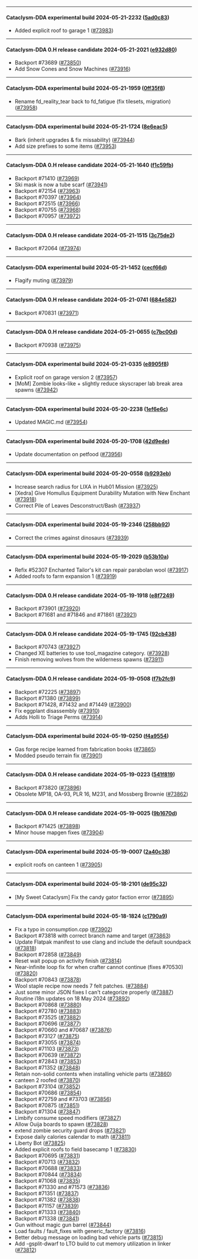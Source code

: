 
---

#### Cataclysm-DDA experimental build 2024-05-21-2232 ([5ad0c83](https://github.com/CleverRaven/Cataclysm-DDA/releases/tag/cdda-experimental-2024-05-21-2232))

* Added explicit roof to garage 1 ([#73983](https://github.com/CleverRaven/Cataclysm-DDA/pull/73983))

---

#### Cataclysm-DDA 0.H release candidate 2024-05-21-2021 ([e932d80](https://github.com/CleverRaven/Cataclysm-DDA/releases/tag/cdda-0.H-2024-05-21-2021))

* Backport #73689 ([#73850](https://github.com/CleverRaven/Cataclysm-DDA/pull/73850))
* Add Snow Cones and Snow Machines ([#73916](https://github.com/CleverRaven/Cataclysm-DDA/pull/73916))

---

#### Cataclysm-DDA experimental build 2024-05-21-1959 ([0ff35f8](https://github.com/CleverRaven/Cataclysm-DDA/releases/tag/cdda-experimental-2024-05-21-1959))

* Rename fd_reality_tear back to fd_fatigue (fix tilesets, migration) ([#73958](https://github.com/CleverRaven/Cataclysm-DDA/pull/73958))

---

#### Cataclysm-DDA experimental build 2024-05-21-1724 ([8e6eac5](https://github.com/CleverRaven/Cataclysm-DDA/releases/tag/cdda-experimental-2024-05-21-1724))

* Bark (inherit upgrades & fix missability) ([#73944](https://github.com/CleverRaven/Cataclysm-DDA/pull/73944))
* Add size prefixes to some items ([#73953](https://github.com/CleverRaven/Cataclysm-DDA/pull/73953))

---

#### Cataclysm-DDA 0.H release candidate 2024-05-21-1640 ([f1c59fb](https://github.com/CleverRaven/Cataclysm-DDA/releases/tag/cdda-0.H-2024-05-21-1640))

* Backport #71410 ([#73969](https://github.com/CleverRaven/Cataclysm-DDA/pull/73969))
* Ski mask is now a tube scarf ([#73941](https://github.com/CleverRaven/Cataclysm-DDA/pull/73941))
* Backport #72154 ([#73963](https://github.com/CleverRaven/Cataclysm-DDA/pull/73963))
* Backport #70397 ([#73964](https://github.com/CleverRaven/Cataclysm-DDA/pull/73964))
* Backport #72515 ([#73966](https://github.com/CleverRaven/Cataclysm-DDA/pull/73966))
* Backport #70755 ([#73968](https://github.com/CleverRaven/Cataclysm-DDA/pull/73968))
* Backport #70957 ([#73972](https://github.com/CleverRaven/Cataclysm-DDA/pull/73972))

---

#### Cataclysm-DDA 0.H release candidate 2024-05-21-1515 ([3c75de2](https://github.com/CleverRaven/Cataclysm-DDA/releases/tag/cdda-0.H-2024-05-21-1515))

* Backport #72064 ([#73974](https://github.com/CleverRaven/Cataclysm-DDA/pull/73974))

---

#### Cataclysm-DDA experimental build 2024-05-21-1452 ([cecf66d](https://github.com/CleverRaven/Cataclysm-DDA/releases/tag/cdda-experimental-2024-05-21-1452))

* Flagify muting ([#73979](https://github.com/CleverRaven/Cataclysm-DDA/pull/73979))

---

#### Cataclysm-DDA 0.H release candidate 2024-05-21-0741 ([684e582](https://github.com/CleverRaven/Cataclysm-DDA/releases/tag/cdda-0.H-2024-05-21-0741))

* Backport #70831 ([#73971](https://github.com/CleverRaven/Cataclysm-DDA/pull/73971))

---

#### Cataclysm-DDA 0.H release candidate 2024-05-21-0655 ([c7bc00d](https://github.com/CleverRaven/Cataclysm-DDA/releases/tag/cdda-0.H-2024-05-21-0655))

* Backport #70938 ([#73975](https://github.com/CleverRaven/Cataclysm-DDA/pull/73975))

---

#### Cataclysm-DDA experimental build 2024-05-21-0335 ([e8905f8](https://github.com/CleverRaven/Cataclysm-DDA/releases/tag/cdda-experimental-2024-05-21-0335))

* Explicit roof on garage version 2 ([#73957](https://github.com/CleverRaven/Cataclysm-DDA/pull/73957))
* [MoM] Zombie looks-like + slightly reduce skyscraper lab break area spawns ([#73942](https://github.com/CleverRaven/Cataclysm-DDA/pull/73942))

---

#### Cataclysm-DDA experimental build 2024-05-20-2238 ([1ef6e6c](https://github.com/CleverRaven/Cataclysm-DDA/releases/tag/cdda-experimental-2024-05-20-2238))

* Updated MAGIC.md ([#73954](https://github.com/CleverRaven/Cataclysm-DDA/pull/73954))

---

#### Cataclysm-DDA experimental build 2024-05-20-1708 ([42d9ede](https://github.com/CleverRaven/Cataclysm-DDA/releases/tag/cdda-experimental-2024-05-20-1708))

* Update documentation on petfood ([#73956](https://github.com/CleverRaven/Cataclysm-DDA/pull/73956))

---

#### Cataclysm-DDA experimental build 2024-05-20-0558 ([b9293eb](https://github.com/CleverRaven/Cataclysm-DDA/releases/tag/cdda-experimental-2024-05-20-0558))

* Increase search radius for LIXA in Hub01 Mission ([#73925](https://github.com/CleverRaven/Cataclysm-DDA/pull/73925))
* [Xedra] Give Homullus Equipment Durability Mutation with New Enchant ([#73918](https://github.com/CleverRaven/Cataclysm-DDA/pull/73918))
* Correct Pile of Leaves Desconstruct/Bash ([#73937](https://github.com/CleverRaven/Cataclysm-DDA/pull/73937))

---

#### Cataclysm-DDA experimental build 2024-05-19-2346 ([258bb92](https://github.com/CleverRaven/Cataclysm-DDA/releases/tag/cdda-experimental-2024-05-19-2346))

* Correct the crimes against dinosaurs ([#73939](https://github.com/CleverRaven/Cataclysm-DDA/pull/73939))

---

#### Cataclysm-DDA experimental build 2024-05-19-2029 ([b53b10a](https://github.com/CleverRaven/Cataclysm-DDA/releases/tag/cdda-experimental-2024-05-19-2029))

* Refix #52307 Enchanted Tailor's kit can repair parabolan wool ([#73917](https://github.com/CleverRaven/Cataclysm-DDA/pull/73917))
* Added roofs to farm expansion 1 ([#73919](https://github.com/CleverRaven/Cataclysm-DDA/pull/73919))

---

#### Cataclysm-DDA 0.H release candidate 2024-05-19-1918 ([e8f7249](https://github.com/CleverRaven/Cataclysm-DDA/releases/tag/cdda-0.H-2024-05-19-1918))

* Backport #73901 ([#73920](https://github.com/CleverRaven/Cataclysm-DDA/pull/73920))
* Backport #71681 and #71846 and #71861 ([#73921](https://github.com/CleverRaven/Cataclysm-DDA/pull/73921))

---

#### Cataclysm-DDA 0.H release candidate 2024-05-19-1745 ([92cb438](https://github.com/CleverRaven/Cataclysm-DDA/releases/tag/cdda-0.H-2024-05-19-1745))

* Backport #70743 ([#73927](https://github.com/CleverRaven/Cataclysm-DDA/pull/73927))
* Changed XE batteries to use tool_magazine category. ([#73928](https://github.com/CleverRaven/Cataclysm-DDA/pull/73928))
* Finish removing wolves from the wilderness spawns ([#73911](https://github.com/CleverRaven/Cataclysm-DDA/pull/73911))

---

#### Cataclysm-DDA 0.H release candidate 2024-05-19-0508 ([f7b2fc9](https://github.com/CleverRaven/Cataclysm-DDA/releases/tag/cdda-0.H-2024-05-19-0508))

* Backport #72225 ([#73897](https://github.com/CleverRaven/Cataclysm-DDA/pull/73897))
* Backport #71380 ([#73899](https://github.com/CleverRaven/Cataclysm-DDA/pull/73899))
* Backport #71428, #71432 and #71449 ([#73900](https://github.com/CleverRaven/Cataclysm-DDA/pull/73900))
* Fix eggplant disassembly ([#73910](https://github.com/CleverRaven/Cataclysm-DDA/pull/73910))
* Adds Holli to Triage Perms ([#73914](https://github.com/CleverRaven/Cataclysm-DDA/pull/73914))

---

#### Cataclysm-DDA experimental build 2024-05-19-0250 ([f4a9554](https://github.com/CleverRaven/Cataclysm-DDA/releases/tag/cdda-experimental-2024-05-19-0250))

* Gas forge recipe learned from fabrication books ([#73865](https://github.com/CleverRaven/Cataclysm-DDA/pull/73865))
* Modded pseudo terrain fix ([#73901](https://github.com/CleverRaven/Cataclysm-DDA/pull/73901))

---

#### Cataclysm-DDA 0.H release candidate 2024-05-19-0223 ([541f819](https://github.com/CleverRaven/Cataclysm-DDA/releases/tag/cdda-0.H-2024-05-19-0223))

* Backport #73820 ([#73896](https://github.com/CleverRaven/Cataclysm-DDA/pull/73896))
* Obsolete MP18, OA-93, PLR 16, M231, and Mossberg Brownie ([#73862](https://github.com/CleverRaven/Cataclysm-DDA/pull/73862))

---

#### Cataclysm-DDA 0.H release candidate 2024-05-19-0025 ([9b1670d](https://github.com/CleverRaven/Cataclysm-DDA/releases/tag/cdda-0.H-2024-05-19-0025))

* Backport #71425 ([#73898](https://github.com/CleverRaven/Cataclysm-DDA/pull/73898))
* Minor house mapgen fixes ([#73904](https://github.com/CleverRaven/Cataclysm-DDA/pull/73904))

---

#### Cataclysm-DDA experimental build 2024-05-19-0007 ([2a40c38](https://github.com/CleverRaven/Cataclysm-DDA/releases/tag/cdda-experimental-2024-05-19-0007))

* explicit roofs on canteen 1 ([#73905](https://github.com/CleverRaven/Cataclysm-DDA/pull/73905))

---

#### Cataclysm-DDA experimental build 2024-05-18-2101 ([de95c32](https://github.com/CleverRaven/Cataclysm-DDA/releases/tag/cdda-experimental-2024-05-18-2101))

* [My Sweet Cataclysm] Fix the candy gator faction error ([#73895](https://github.com/CleverRaven/Cataclysm-DDA/pull/73895))

---

#### Cataclysm-DDA experimental build 2024-05-18-1824 ([c1790a9](https://github.com/CleverRaven/Cataclysm-DDA/releases/tag/cdda-experimental-2024-05-18-1824))

* Fix a typo in consumption.cpp ([#73902](https://github.com/CleverRaven/Cataclysm-DDA/pull/73902))
* Backport #73818 with correct branch name and target ([#73863](https://github.com/CleverRaven/Cataclysm-DDA/pull/73863))
* Update Flatpak manifest to use clang and include the default soundpack ([#73818](https://github.com/CleverRaven/Cataclysm-DDA/pull/73818))
* Backport #72858 ([#73849](https://github.com/CleverRaven/Cataclysm-DDA/pull/73849))
* Reset wait popup on activity finish ([#73814](https://github.com/CleverRaven/Cataclysm-DDA/pull/73814))
* Near-infinite loop fix for when crafter cannot continue (fixes #70530) ([#73820](https://github.com/CleverRaven/Cataclysm-DDA/pull/73820))
* Backport #70843 ([#73878](https://github.com/CleverRaven/Cataclysm-DDA/pull/73878))
* Wool staple recipe now needs 7 felt patches. ([#73884](https://github.com/CleverRaven/Cataclysm-DDA/pull/73884))
* Just some minor JSON fixes I can't categorize properly ([#73887](https://github.com/CleverRaven/Cataclysm-DDA/pull/73887))
* Routine i18n updates on 18 May 2024 ([#73892](https://github.com/CleverRaven/Cataclysm-DDA/pull/73892))
* Backport #70868 ([#73880](https://github.com/CleverRaven/Cataclysm-DDA/pull/73880))
* Backport #72780 ([#73883](https://github.com/CleverRaven/Cataclysm-DDA/pull/73883))
* Backport #73525 ([#73882](https://github.com/CleverRaven/Cataclysm-DDA/pull/73882))
* Backport #70696 ([#73877](https://github.com/CleverRaven/Cataclysm-DDA/pull/73877))
* Backport #70660 and #70687 ([#73876](https://github.com/CleverRaven/Cataclysm-DDA/pull/73876))
* Backport #73127 ([#73875](https://github.com/CleverRaven/Cataclysm-DDA/pull/73875))
* Backport #73055 ([#73874](https://github.com/CleverRaven/Cataclysm-DDA/pull/73874))
* Backport #71103 ([#73873](https://github.com/CleverRaven/Cataclysm-DDA/pull/73873))
* Backport #70639 ([#73872](https://github.com/CleverRaven/Cataclysm-DDA/pull/73872))
* Backport #72843 ([#73853](https://github.com/CleverRaven/Cataclysm-DDA/pull/73853))
* Backport #71352 ([#73848](https://github.com/CleverRaven/Cataclysm-DDA/pull/73848))
* Retain non-solid contents when installing vehicle parts ([#73860](https://github.com/CleverRaven/Cataclysm-DDA/pull/73860))
* canteen 2 roofed ([#73870](https://github.com/CleverRaven/Cataclysm-DDA/pull/73870))
* Backport #73104 ([#73852](https://github.com/CleverRaven/Cataclysm-DDA/pull/73852))
* Backport #70686 ([#73854](https://github.com/CleverRaven/Cataclysm-DDA/pull/73854))
* Backport #72759 and #73703 ([#73856](https://github.com/CleverRaven/Cataclysm-DDA/pull/73856))
* Backport #70875 ([#73851](https://github.com/CleverRaven/Cataclysm-DDA/pull/73851))
* Backport #71304 ([#73847](https://github.com/CleverRaven/Cataclysm-DDA/pull/73847))
* Limbify consume speed modifiers ([#73827](https://github.com/CleverRaven/Cataclysm-DDA/pull/73827))
* Allow Ouija boards to spawn ([#73828](https://github.com/CleverRaven/Cataclysm-DDA/pull/73828))
* extend zombie security guard drops ([#73821](https://github.com/CleverRaven/Cataclysm-DDA/pull/73821))
* Expose daily calories calendar to math ([#73811](https://github.com/CleverRaven/Cataclysm-DDA/pull/73811))
* Liberty Bot ([#73825](https://github.com/CleverRaven/Cataclysm-DDA/pull/73825))
* Added explicit roofs to field basecamp 1 ([#73830](https://github.com/CleverRaven/Cataclysm-DDA/pull/73830))
* Backport #70695 ([#73831](https://github.com/CleverRaven/Cataclysm-DDA/pull/73831))
* Backport #70713 ([#73832](https://github.com/CleverRaven/Cataclysm-DDA/pull/73832))
* Backport #70688 ([#73833](https://github.com/CleverRaven/Cataclysm-DDA/pull/73833))
* Backport #70844 ([#73834](https://github.com/CleverRaven/Cataclysm-DDA/pull/73834))
* Backport #71068 ([#73835](https://github.com/CleverRaven/Cataclysm-DDA/pull/73835))
* Backport #71330 and #71573 ([#73836](https://github.com/CleverRaven/Cataclysm-DDA/pull/73836))
* Backport #71351 ([#73837](https://github.com/CleverRaven/Cataclysm-DDA/pull/73837))
* Backport #71382 ([#73838](https://github.com/CleverRaven/Cataclysm-DDA/pull/73838))
* Backport #71157 ([#73839](https://github.com/CleverRaven/Cataclysm-DDA/pull/73839))
* Backport #71333 ([#73840](https://github.com/CleverRaven/Cataclysm-DDA/pull/73840))
* Backport #71338 ([#73841](https://github.com/CleverRaven/Cataclysm-DDA/pull/73841))
* Gun without magic gun barrel ([#73844](https://github.com/CleverRaven/Cataclysm-DDA/pull/73844))
* Load faults / fault_fixes with generic_factory ([#73816](https://github.com/CleverRaven/Cataclysm-DDA/pull/73816))
* Better debug message on loading bad vehicle parts ([#73815](https://github.com/CleverRaven/Cataclysm-DDA/pull/73815))
* Add -gsplit-dwarf to LTO build to cut memory utilization in linker ([#73812](https://github.com/CleverRaven/Cataclysm-DDA/pull/73812))
